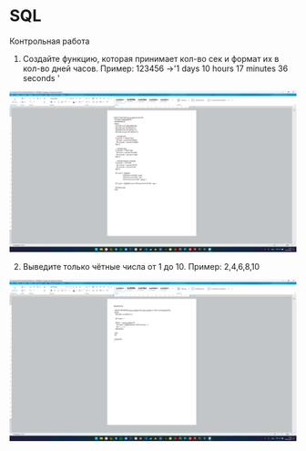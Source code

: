 # SQL
Контрольная работа  

1. Создайте функцию, которая принимает кол-во сек и формат их в кол-во дней часов.
Пример: 123456 ->'1 days 10 hours 17 minutes 36 seconds '

![1](https://github.com/dizelrr/SQL/blob/main/Снимок%20экрана%202024-07-29%20170802.png)

2. Выведите только чётные числа от 1 до 10.
Пример: 2,4,6,8,10

![2](https://github.com/dizelrr/SQL/blob/main/Снимок%20экрана%202024-07-29%20170919.png)
